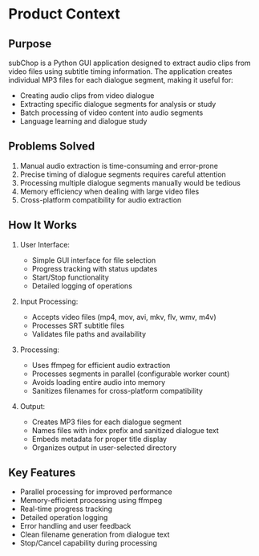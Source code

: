 # Product Context

## Purpose
subChop is a Python GUI application designed to extract audio clips from video files using subtitle timing information. The application creates individual MP3 files for each dialogue segment, making it useful for:
- Creating audio clips from video dialogue
- Extracting specific dialogue segments for analysis or study
- Batch processing of video content into audio segments
- Language learning and dialogue study

## Problems Solved
1. Manual audio extraction is time-consuming and error-prone
2. Precise timing of dialogue segments requires careful attention
3. Processing multiple dialogue segments manually would be tedious
4. Memory efficiency when dealing with large video files
5. Cross-platform compatibility for audio extraction

## How It Works
1. User Interface:
   - Simple GUI interface for file selection
   - Progress tracking with status updates
   - Start/Stop functionality
   - Detailed logging of operations

2. Input Processing:
   - Accepts video files (mp4, mov, avi, mkv, flv, wmv, m4v)
   - Processes SRT subtitle files
   - Validates file paths and availability

3. Processing:
   - Uses ffmpeg for efficient audio extraction
   - Processes segments in parallel (configurable worker count)
   - Avoids loading entire audio into memory
   - Sanitizes filenames for cross-platform compatibility

4. Output:
   - Creates MP3 files for each dialogue segment
   - Names files with index prefix and sanitized dialogue text
   - Embeds metadata for proper title display
   - Organizes output in user-selected directory

## Key Features
- Parallel processing for improved performance
- Memory-efficient processing using ffmpeg
- Real-time progress tracking
- Detailed operation logging
- Error handling and user feedback
- Clean filename generation from dialogue text
- Stop/Cancel capability during processing
